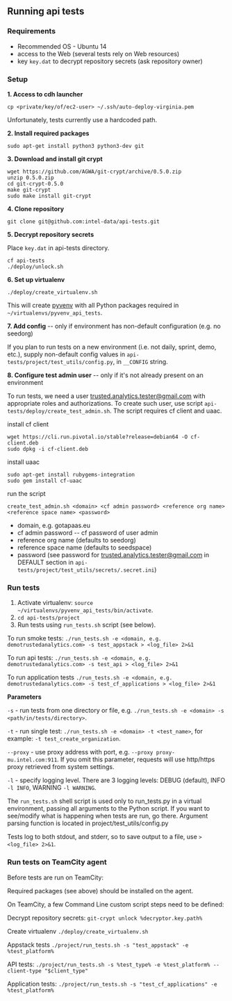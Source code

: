## Running api tests

### Requirements
* Recommended OS - Ubuntu 14
* access to the Web (several tests rely on Web resources)
* key `key.dat` to decrypt repository secrets (ask repository owner)


### Setup

**1. Access to cdh launcher**
```
cp <private/key/of/ec2-user> ~/.ssh/auto-deploy-virginia.pem
```
Unfortunately, tests currently use a hardcoded path.

**2. Install required packages**
```
sudo apt-get install python3 python3-dev git
```

**3. Download and install git crypt**
```
wget https://github.com/AGWA/git-crypt/archive/0.5.0.zip
unzip 0.5.0.zip
cd git-crypt-0.5.0
make git-crypt
sudo make install git-crypt
```

**4. Clone repository**
```
git clone git@github.com:intel-data/api-tests.git
```

**5. Decrypt repository secrets**

Place `key.dat` in api-tests directory.
```
cf api-tests
./deploy/unlock.sh
```

**6. Set up virtualenv**
```
./deploy/create_virtualenv.sh
```
This will create [pyvenv](https://docs.python.org/3/using/scripts.html) with all Python packages required in `~/virtualenvs/pyvenv_api_tests`.

**7. Add config** -- only if environment has non-default configuration (e.g. no seedorg)

If you plan to run tests on a new environment (i.e. not daily, sprint, demo, etc.), supply non-default config values in `api-tests/project/test_utils/config.py`, in `__CONFIG` string.

**8. Configure test admin user** -- only if it's not already present on an environment

To run tests, we need a user trusted.analytics.tester@gmail.com with appropriate roles and authorizations. To create such user, use script `api-tests/deploy/create_test_admin.sh`. The script requires cf client and uaac.

install cf client
```
wget https://cli.run.pivotal.io/stable?release=debian64 -O cf-client.deb
sudo dpkg -i cf-client.deb
```

install uaac
```
sudo apt-get install rubygems-integration
sudo gem install cf-uaac
```

run the script
```
create_test_admin.sh <domain> <cf admin password> <reference org name> <reference space name> <password>
```
- domain, e.g. gotapaas.eu
- cf admin password -- cf password of user admin
- reference org name (defaults to seedorg)
- reference space name (defaults to seedspace)
- password (see password for trusted.analytics.tester@gmail.com in DEFAULT section in `api-tests/project/test_utils/secrets/.secret.ini`)


### Run tests
1. Activate virtualenv: `source ~/virtualenvs/pyvenv_api_tests/bin/activate`.
2. `cd api-tests/project`
3. Run tests using `run_tests.sh` script (see below).

To run smoke tests:
`./run_tests.sh -e <domain, e.g. demotrustedanalytics.com> -s test_appstack > <log_file> 2>&1`

To run api tests:
`./run_tests.sh -e <domain, e.g. demotrustedanalytics.com> -s test_api > <log_file> 2>&1`

To run application tests 
`./run_tests.sh -e <domain, e.g. demotrustedanalytics.com> -s test_cf_applications > <log_file> 2>&1`

**Parameters**

`-s` - run tests from one directory or file, e.g. `./run_tests.sh -e <domain> -s <path/in/tests/directory>`.

`-t` - run single test: `./run_tests.sh -e <domain> -t <test_name>`, for example: `-t test_create_organization`.

`--proxy` - use proxy address with port, e.g. `--proxy proxy-mu.intel.com:911`. If you omit this parameter, requests will use http/https proxy retrieved from system settings.

`-l` - specify logging level. There are 3 logging levels: DEBUG (default), INFO `-l INFO`, WARNING `-l WARNING`.

The `run_tests.sh` shell script is used only to run_tests.py in a virtual environment, passing all arguments to the Python script. If you want to see/modify what is happening when tests are run, go there. Argument parsing function is located in project/test_utils/config.py

Tests log to both stdout, and stderr, so to save output to a file, use `> <log_file> 2>&1`.


### Run tests on TeamCity agent

Before tests are run on TeamCity:

Required packages (see above) should be installed on the agent.

On TeamCity, a few Command Line custom script steps need to be defined:

Decrypt repository secrets: `git-crypt unlock %decryptor.key.path%`

Create virtualenv `./deploy/create_virtualenv.sh`

Appstack tests `./project/run_tests.sh -s "test_appstack" -e %test_platform%`

API tests: `./project/run_tests.sh -s %test_type% -e %test_platform% --client-type "$client_type"`

Application tests: `./project/run_tests.sh -s "test_cf_applications" -e %test_platform%`
